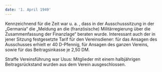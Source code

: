 ```yaml
---
date: '1. April 1949'
---
```


Kennzeichnend für die Zeit war u. a. , dass in der Ausschusssitzung in der „Germania“ die „Meldung an die (französische) Militärregierung über die Zusammenfassung der Finanzlage“ beraten wurde. Interessant auch der in jener Sitzung festgesetzte Tarif für den Vereinsdiener: für das Ansagen des Ausschusses erhielt er 40 D-Pfennig, für Ansagen des ganzen Vereins, sowie für das Beitragsinkasse je 2,50 DM.

Straffe Vereinsführung war Usus: Mitglieder mit einem halbjährigen Beitragsrückstand wurden aus dem Verein ausgeschlossen.
